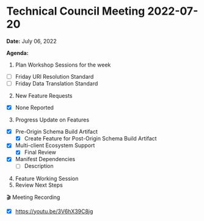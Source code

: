 Technical Council Meeting 2022-07-20
===

**Date:** July 06, 2022

**Agenda:**
1. Plan Workshop Sessions for the week
- [ ] Friday URI Resolution Standard
- [ ] Friday Data Translation Standard 
2. New Feature Requests
- [x] None Reported
3. Progress Update on Features
- [x] Pre-Origin Schema Build Artifact
   - [x] Create Feature for Post-Origin Schema Build Artifact
- [x] Multi-client Ecosystem Support
   - [x] Final Review 
- [x] Manifest Dependencies
   - [ ]   Description
4. Feature Working Session
5. Review Next Steps 


:clapper: Meeting Recording 
- [x] https://youtu.be/3V6hX39C8jg
